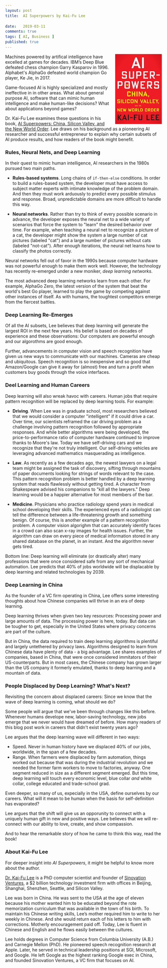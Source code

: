 ```yaml
---
layout: post
title:  AI Superpowers by Kai-Fu Lee

date:   2019-03-11
comments: true
tags: [ AI, Business ]
published: true
---
```


<img style="margin-left:20px" src="/images/ai_superpowers_kaifu_lee.jpg" width="150" align="right" alt="AI Superpowers by Kai-Fu Lee" title="AI Superpowers by Kai-Fu Lee" />

Machines powered by artifical intelligence have excelled at games for decades. IBM’s Deep Blue defeated chess champion Garry Kasparov in 1996. Alphabet's AlphaGo defeated world champion Go player, Ke Jie, in 2017.

Game-focused AI is highly specialized and mostly ineffective in in other areas. What about general purpose AI, software that can mimic human intelligence and make human-like decisions? What about applications beyond games?

Dr. Kai-Fu Lee examines these questions in his book, [AI Superpowers: China, Silicon Valley, and the New World Order](https://aisuperpowers.com). Lee draws on his background as a pioneering AI researcher and successful entrepreneur to explain why certain subsets of AI produce results, and how readers of the book might benefit.

<!--more-->

### Rules, Neural Nets, and Deep Learning

In their quest to mimic human intelligence, AI researchers in the 1980s pursued two main paths.

* **Rules-based systems**. Long chains of `if-then-else` conditions. In order to build a rules-based system, the developer must have access to subject matter experts with intimate knowledge of the problem domain. And then they must work arduously to predict every possible stimulus and response. Broad, unpredictable domains are more difficult to handle this way.

* **Neural networks**. Rather than try to think of every possible scenario in advance, the developer exposes the neural net to a wide variety of scenarios that force the system to "learn" the desired behavior over time. For example, when teaching a neural net to recognize a picture of a cat, the developer might show the system a large number of cat pictures (labeled "cat") and a large number of pictures without cats (labeled "not-cat"). After enough iterations, the neural net learns how to classify the photos correctly.

Neural networks fell out of favor in the 1990s because computer hardware was not powerful enough to make them work well. However, the technology has recently re-emerged under a new moniker, _deep learning networks_.

The most advanced deep learning networks learn from each other. For example, AlphaGo Zero, the latest version of the system that beat the world's best Go player, learned to play the game by competing against other instances of itself. As with humans, the toughtest competitors emerge from the fiercest battles.

### Deep Learning Re-Emerges

Of all the AI subsets, Lee believes that deep learning will generate the largest ROI in the next few years. His belief is based on decades of experience and these observations: Our computers are powerful enough and our algorothms are good enough.

Further, advancements in computer vision and speech recognition have given us new ways to communicate with our machines. Cameras are cheap and ubiquitous. Speech recognition is so inexpensive and so good that Amazon/Google can give it away for (almost) free and turn a profit when customers buy goods through the voice interfaces.

### Deel Learning and Human Careers

Deep learning will also wreak havoc with careers. Human jobs that require pattern recognition will be replaced by deep learning tools. For example:

* **Driving**. When Lee was in graduate school, most researchers believed that we would consider a computer "intelligent" if it could drive a car. Over time, our scientists reframed the car driving problem as a challenge involving pattern recognition followed by appropriate responses. And while better algorithms were being developed, the price-to-performance ratio of computer hardware continued to improve thanks to Moore's law. Today we have self-driving cars and we recognize that they're not truly intelligent. Our self-driving vehicles are leveraging advanced mathematics masquerading as intelligence.

* **Law**. As recently as a few decades ago, the newest lawyers on a legal team might be assigned the task of discovery, sifting through mountains of paper documents looking for strings of words relevant to the case. This pattern recognition problem is better handled by a deep learning system that reads flawlessly without getting tired. A character from Shakespeare advised his companions to "kill all the lawyers." Deep learning would be a happier alternative for most members of the bar.

* **Medicine**. Physicians who practice radiology spend years in medical school developing their skills. The experienced eyes of a radiologist can tell the difference between a life-threatening growth and something benign. Of course, this is another example of a pattern recognition problem. A computer vision algorighm that can accurately identify faces in a crowd can also scan x-ray images for health issues. Further, the algorithm can draw on every piece of medical information stored in any shared database on the planet, in an instant. And the algorithm never gets tired.

Bottom line: Deep learning will eliminate (or drastically alter) many professions that were once considered safe from any sort of mechanical automation. Lee predicts that 40% of jobs worldwide will be displacable by deep learning and related technologies by 2039.

### Deep Learning in China

As the founder of a VC firm operating in China, Lee offers some interesting thoughts about how Chinese companies will thrive in an era of deep learning.

Deep learning thrives when given two key resources: Processing power and large amounts of data. The processing power is here, today. But data can be tougher to get, especially in the United States where privacy concerns are part of the culture.

But in China, the data required to train deep learning algorithms is plentiful and largely untethered by privacy laws. Algorithms designed to learn from Chinese data have plenty of data - a big advantage. Lee shares examples of companies, based in China, that were once considered immitators of their US-counterparts. But in most cases, the Chinese company has grown larger than the US company it formerly emulated, thanks to deep learning and a mountain of data.

### People Displaced by Deep Learning? What's Next?

Revisiting the concern about displaced careers: Since we know that the wave of deep learning is coming, what should we do?

Some people will argue that we've been through changes like this before. Whenever humans develope new, labor-saving technology, new jobs emerge that we never would have dreamed of before. How many readers of this blog post work in careers that didn't exist twenty years ago?

Lee argues that the deep learning wave will different in two ways:

* Speed. Never in human history have we displaced 40% of our jobs, worldwide, in the span of a few decades.
* Range. When farmers were displaced by farm automation, things worked out because that was during the industrial revolution and we needed the former farm workers to move to factories, anyway. One segment reduced in size as a different segment emerged. But this time, deep learning will touch every economic level, blue collar _and_ white collar, college educated and trade-school grad.

Even deeper, so many of us, expecially in the USA, define ourselves by our careers. What will it mean to be human when the basis for self-definition has evaporated?

Lee argues that the shift will give us an opporunity to connect with a uniquely human gift in new and positive ways. Lee believes that we will re-connect with our ability to love, create, and show compassion.

And to hear the remarkable story of how he came to think this way, read the book!

### About Kai-Fu Lee

For deeper insight into _AI Superpowers_, it might be helpful to know more about the author.

[Dr. Kai-Fu Lee](https://twitter.com/kaifulee) is a PhD computer scientist and founder of [Sinovation Ventures](http://www.sinovationventures.com/), a $2 billion technology investment firm with offices in Beijing, Shanghai, Shenzhen, Seattle, and Silicon Valley.

Lee was born in China. He was sent to the USA at the age of eleven because his mother wanted him to be educated beyond the rote memorization curriculum that was available in the town of his birth. To maintain his Chinese writing skills, Lee’s mother required him to write to her weekly in Chinese. And she would return each of his letters to him with corrections. Motherly encouragement paid off. Today, Lee is fluent in Chinese and English and he flows easily between the cultures.

Lee holds degrees in Computer Science from Columbia University (A.B.) and Carnegie Mellon (PhD). He pioneered speech recognition research at Apple. Later, he served in technical leadership positions at SGI, Microsoft, and Google. He left Google as the highest ranking Google exec in China, and founded Sinovation Ventures, a VC firm that focuses on AI.
